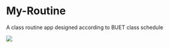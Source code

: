# My-Routine
A class routine app designed according to BUET class schedule

![](https://github.com/frrahat/My-Routine/blob/master/screenshots/Screenshot_2016-02-21-01-07-44.png)
